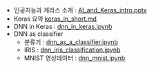 - 인공지능과 케라스 소개 : [AI_and_Keras_intro.pptx](../material/AI_and_Keras_intro.pptx)
- Keras 요약 [keras_in_short.md](../material/keras_in_short.md)
- DNN in Keras : [dnn_in_keras.ipynb](../material/dnn_in_keras.ipynb)
- DNN as classifier
    - 분류기 : [dnn_as_a_classifier.ipynb](../material/dnn_as_a_classifier.ipynb)
    - IRIS : [dnn_iris_classification.ipynb](../material/dnn_iris_classification.ipynb)
    - MNIST 영상데이터 : [dnn_mnist.ipynb](../material/dnn_mnist.ipynb)
